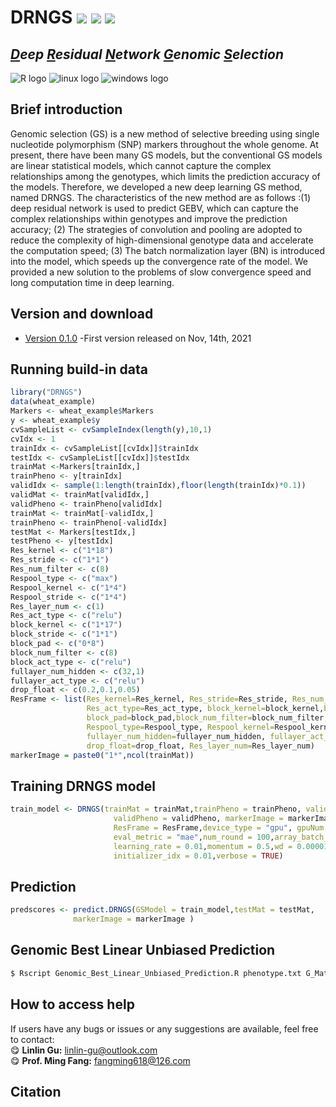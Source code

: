 # DRNGS [![](https://img.shields.io/badge/Issues-%2B-brightgreen.svg)](https://github.com/GuLinLin-JMU/DRNGS/issues) [![](https://img.shields.io/badge/Release-v1.1.0-important.svg)](https://github.com/GuLinLin-JMU/DRNGS/blob/master/DRNGS_0.1.0.tar.gz) [![](https://img.shields.io/badge/license-GPL3.0-blue.svg)](https://github.com/GuLinLin-JMU/DRNGS/blob/master/LICENSE)<br>
## *[D](https://github.com/GuLinLin-JMU/DRNGS)eep [R](https://github.com/GuLinLin-JMU/DRNGS)esidual [N](https://github.com/GuLinLin-JMU/DRNGS)etwork [G](https://github.com/GuLinLin-JMU/DRNGS)enomic [S](https://github.com/GuLinLin-JMU/DRNGS)election*<br>

![](https://halobi.com/wp-content/uploads/2016/08/r_logo.png "R logo")
![](https://encrypted-tbn2.gstatic.com/images?q=tbn:ANd9GcSvCvZWbl922EJkjahQ5gmTpcvsYr3ujQBpMdyX-YG99vGWfTAmfw "linux logo")
![](https://encrypted-tbn3.gstatic.com/images?q=tbn:ANd9GcS3RzhXKSfXpWhWhvClckwi1Llj1j3HvjKpjvU8CQv4cje23TwS "windows logo")
## Brief introduction <br>
Genomic selection (GS) is a new method of selective breeding using single 
nucleotide polymorphism (SNP) markers throughout the whole genome. At present, 
there have been many GS models, but the conventional GS models are linear 
statistical models, which cannot capture the complex relationships among the 
genotypes, which limits the prediction accuracy of the models. Therefore, we 
developed a new deep learning GS method, named DRNGS. The characteristics of the 
new method are as follows :(1) deep residual network is used to predict GEBV, 
which can capture the complex relationships within genotypes and improve the 
prediction accuracy; (2) The strategies of convolution and pooling are adopted to 
reduce the complexity of high-dimensional genotype data and accelerate the 
computation speed; (3) The batch normalization layer (BN) is introduced into the 
model, which speeds up the convergence rate of the model. We provided a new 
solution to the problems of slow convergence speed and long computation time in 
deep learning.
## Version and download <br>
* [Version 0.1.0](https://github.com/GuLinLin-JMU/DRNGS/blob/master/DRNGS_0.1.0.tar.gz) -First version released on Nov, 14th, 2021<br>
## Running build-in data
```R
library("DRNGS")
data(wheat_example)
Markers <- wheat_example$Markers
y <- wheat_example$y
cvSampleList <- cvSampleIndex(length(y),10,1)
cvIdx <- 1
trainIdx <- cvSampleList[[cvIdx]]$trainIdx
testIdx <- cvSampleList[[cvIdx]]$testIdx
trainMat <-Markers[trainIdx,]
trainPheno <- y[trainIdx]
validIdx <- sample(1:length(trainIdx),floor(length(trainIdx)*0.1))
validMat <- trainMat[validIdx,]
validPheno <- trainPheno[validIdx]
trainMat <- trainMat[-validIdx,]
trainPheno <- trainPheno[-validIdx]
testMat <- Markers[testIdx,]
testPheno <- y[testIdx]
Res_kernel <- c("1*18")
Res_stride <- c("1*1")
Res_num_filter <- c(8)
Respool_type <- c("max")
Respool_kernel <- c("1*4")
Respool_stride <- c("1*4")
Res_layer_num <- c(1)
Res_act_type <- c("relu")
block_kernel <- c("1*17")
block_stride <- c("1*1")
block_pad <- c("0*8")
block_num_filter <- c(8)
block_act_type <- c("relu")
fullayer_num_hidden <- c(32,1)
fullayer_act_type <- c("relu")
drop_float <- c(0.2,0.1,0.05)
ResFrame <- list(Res_kernel=Res_kernel, Res_stride=Res_stride, Res_num_filter=Res_num_filter,
                 Res_act_type=Res_act_type, block_kernel=block_kernel,block_stride=block_stride, 
                 block_pad=block_pad,block_num_filter=block_num_filter, block_act_type=block_act_type,
                 Respool_type=Respool_type, Respool_kernel=Respool_kernel,Respool_stride=Respool_stride, 
                 fullayer_num_hidden=fullayer_num_hidden, fullayer_act_type=fullayer_act_type,
                 drop_float=drop_float, Res_layer_num=Res_layer_num)
markerImage = paste0("1*",ncol(trainMat))
```
## Training DRNGS model
```R
train_model <- DRNGS(trainMat = trainMat,trainPheno = trainPheno, validMat = validMat,
                       validPheno = validPheno, markerImage = markerImage, 
                       ResFrame = ResFrame,device_type = "gpu", gpuNum = 0, 
                       eval_metric = "mae",num_round = 100,array_batch_size= 30, 
                       learning_rate = 0.01,momentum = 0.5,wd = 0.00001, randomseeds = 0, 
                       initializer_idx = 0.01,verbose = TRUE)
```
## Prediction 
```R
predscores <- predict.DRNGS(GSModel = train_model,testMat = testMat,
              markerImage = markerImage )
```
## Genomic Best Linear Unbiased Prediction <br>
```bash
$ Rscript Genomic_Best_Linear_Unbiased_Prediction.R phenotype.txt G_Matrix.txt 599 /DRNGS_out_path/
```
## How to access help <br>
If users have any bugs or issues or any suggestions are available, feel free to contact:<br>
:yum: **Linlin Gu:** linlin-gu@outlook.com <br>
:yum: **Prof. Ming Fang:** fangming618@126.com <br>

## Citation <br>

